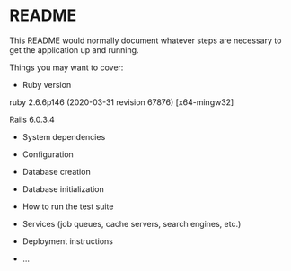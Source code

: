 # README

This README would normally document whatever steps are necessary to get the
application up and running.

Things you may want to cover:

* Ruby version

ruby 2.6.6p146 (2020-03-31 revision 67876) [x64-mingw32]

Rails 6.0.3.4

* System dependencies

* Configuration

* Database creation

* Database initialization

* How to run the test suite

* Services (job queues, cache servers, search engines, etc.)

* Deployment instructions

* ...
